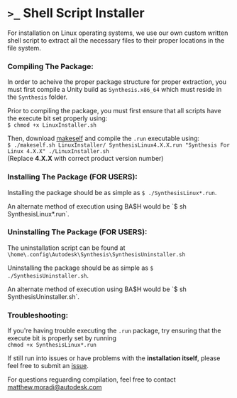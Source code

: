 # `>_` Shell Script Installer

For installation on Linux operating systems, we use our own custom written shell script to extract all the necessary files to their proper locations in the file system. 

### Compiling The Package: ###
In order to acheive the proper package structure for proper extraction, you must first compile a Unity build as `Synthesis.x86_64` which must reside in the `Synthesis` folder. 

Prior to compiling the package, you must first ensure that all scripts have the execute bit set properly using:   
`$ chmod +x LinuxInstaller.sh`    

Then, download [makeself](https://makeself.io) and compile the `.run` executable using:  
`$ ./makeself.sh LinuxInstaller/ SynthesisLinux4.X.X.run "Synthesis For Linux 4.X.X" ./LinuxInstaller.sh`   
(Replace **4.X.X** with correct product version number)

### Installing The Package (FOR USERS): ###
Installing the package should be as simple as `$ ./SynthesisLinux*.run`.  

An alternate method of execution using BA$H would be `$ sh SynthesisLinux*.run`.

### Uninstalling The Package (FOR USERS): ###
The uninstallation script can be found at `\home\.config\Autodesk\Synthesis\SynthesisUninstaller.sh`

Uninstalling the package should be as simple as `$ ./SynthesisUninstaller.sh`.  

An alternate method of execution using BA$H would be `$ sh SynthesisUninstaller.sh`.

### Troubleshooting: ###
If you're having trouble executing the `.run` package, try ensuring that the execute bit is properly set by running  
`chmod +x SynthesisLinux*.run`

If still run into issues or have problems with the **installation itself**, please feel free to submit an [issue](https://github.com/Autodesk/synthesis/issues).

For questions reguarding compilation, feel free to contact matthew.moradi@autodesk.com
